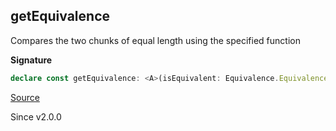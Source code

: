 ## getEquivalence

Compares the two chunks of equal length using the specified function

**Signature**

```ts
declare const getEquivalence: <A>(isEquivalent: Equivalence.Equivalence<A>) => Equivalence.Equivalence<Chunk<A>>
```

[Source](https://github.com/Effect-TS/effect/tree/main/packages/effect/src/Chunk.ts#L118)

Since v2.0.0